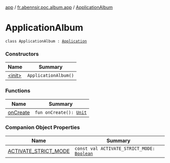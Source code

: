 [app](../../index.md) / [fr.abennsir.poc.album.app](../index.md) / [ApplicationAlbum](./index.md)

# ApplicationAlbum

`class ApplicationAlbum : `[`Application`](https://developer.android.com/reference/android/app/Application.html)

### Constructors

| Name | Summary |
|---|---|
| [&lt;init&gt;](-init-.md) | `ApplicationAlbum()` |

### Functions

| Name | Summary |
|---|---|
| [onCreate](on-create.md) | `fun onCreate(): `[`Unit`](https://kotlinlang.org/api/latest/jvm/stdlib/kotlin/-unit/index.html) |

### Companion Object Properties

| Name | Summary |
|---|---|
| [ACTIVATE_STRICT_MODE](-a-c-t-i-v-a-t-e_-s-t-r-i-c-t_-m-o-d-e.md) | `const val ACTIVATE_STRICT_MODE: `[`Boolean`](https://kotlinlang.org/api/latest/jvm/stdlib/kotlin/-boolean/index.html) |
